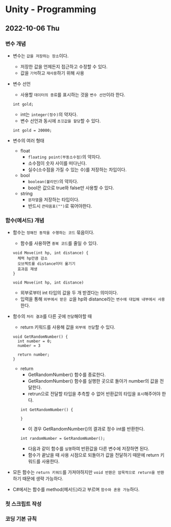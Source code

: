 # Unity - Programming
## 2022-10-06 Thu

### 변수 개념

* 변수는 `값을 저장하는 장소`이다.
  - 저장한 값을 언제든지 접근하고 수정할 수 있다.
  - 값을 `기억`하고 `재사용`하기 위해 사용

* 변수 선언
  - 사용할 `데이터의 종류`를 표시하는 것을 `변수 선언`이라 한다.
  ```
  int gold;
  ```
  - int는 `integer(정수)`의 약자다.
  - 변수 선언과 동시에 `초깃값을 할당`할 수 있다.
  ```
  int gold = 20000;
  ```

* 변수의 여러 형태
  - float
    - `floating point(부동소수점)`의 약자다.
    - 소수점이 숫자 사이를 떠다닌다.
    - 실수(소수점을 가질 수 있는 수)를 저장하는 차입이다.
  - bool
    - `boolean(불리언)`의 약자다.
    - bool은 값으로 true와 false만 사용할 수 있다.
  - string
    - `문자열`을 저장하는 타입이다.
    - 반드시 `큰따옴표("")`로 묶어야한다.

### 함수(메서드) 개념

* 함수는 `정해진 동작을 수행하는 코드` 묶음이다.
  - 함수를 사용하면 `중복 코드`를 줄일 수 있다.
  ```
  void Move(int hp, int distance) {
    체력 hp만큼 감소
    오브젝트를 distance미터 옮기기
    효과음 재생
  }
  ``` 
  ```
  void Move(int hp, int distance)
  ```
  - 외부로부터 int 타입의 값을 두 개 받겠다는 의미이다.
  - 입력을 통해 `외부에서 받은 값`을 hp와 distance라는 `변수에 대입해 내부에서 사용`한다.

* 함수의 `처리 결과`를 다른 곳에 `전달`해야할 때
  - return 키워드를 사용해 값을 `외부에 전달`할 수 있다.

  ```
  void GetRandomNumber() {
    int number = 0;
    number = 3

    return number;
  }
  ```
  - return
    - GetRandomNumber() 함수를 종료한다.
    - GetRandomNumber() 함수를 실행한 곳으로 돌아가 number의 값을 전달한다.
    - retrun으로 전달할 타입을 추측할 수 없어 반환값의 타입을 `표시`해주어야 한다.
    ```
    int GetRandomNumber() {

    }
    ```
    - 이 경우 GetRandomNumber()의 결과로 정수 int를 반환한다.
    ```
    int randomNumber = GetRandomNumber();
    ```
    - 다음과 같이 함수를 `실행`하여 반환값을 다른 변수에 저장하면 된다.
    - 함수가 끝났을 때 사용 시점으로 되돌아가 값을 전달하기 때문에 return 키워드를 사용한다.
* 모든 함수는 `return 키워드`를 가져야하지만 `void 반환은 암묵적으로 return을 반환`하기 때문에 생략 가능하다. 
* C#에서는 함수를 method(메서드)라고 부르며 `함수와 혼용 가능`하다.

### 첫 스크립트 작성


### 코딩 기본 규칙




